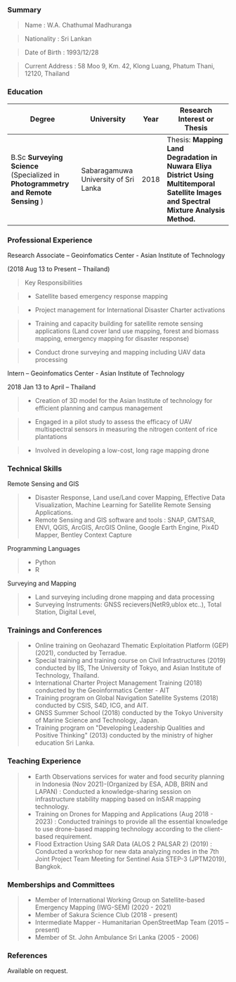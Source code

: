 ### Summary
> Name  : W.A. Chathumal Madhuranga

> Nationality : Sri Lankan

> Date of Birth : 1993/12/28 

> Current Address : 58 Moo 9, Km. 42, Klong Luang, Phatum Thani, 12120, Thailand

### Education
| Degree		   | University 	    |Year		    |                                  Research Interest or Thesis                                            |
|------------------|--------------------|---------------|---------------------------------------------------------------------------------------------------------|
| B.Sc **Surveying Science** (Specialized in **Photogrammetry and Remote Sensing** )          | Sabaragamuwa University of Sri Lanka				| 2018          |Thesis: **Mapping Land Degradation in Nuwara Eliya District Using Multitemporal Satellite Images and Spectral Mixture Analysis Method.**                   |

### Professional Experience
>

Research Associate – Geoinfomatics Center - Asian Institute of Technology

(2018 Aug 13 to Present – Thailand)

>Key Responsibilities

>- Satellite based emergency response mapping

>- Project management for International Disaster Charter activations 

>- Training and capacity building for satellite remote sensing applications (Land cover land use mapping, forest and biomass mapping, emergency mapping for disaster response)

>- Conduct drone surveying and mapping including UAV data processing

Intern – Geoinfomatics Center - Asian Institute of Technology

2018 Jan 13 to April – Thailand

>- Creation of 3D model for the Asian Institute of technology for efficient planning and campus management

>- Engaged in a pilot study to assess the efficacy of UAV multispectral sensors in measuring the nitrogen content of rice plantations

>- Involved in developing a low-cost, long rage mapping drone

### Technical Skills
Remote Sensing and GIS 
>- Disaster Response, Land use/Land cover Mapping, Effective Data Visualization, Machine Learning for Satellite Remote Sensing Applications.
>-  Remote Sensing and GIS software and tools : SNAP, GMTSAR, ENVI, QGIS, ArcGIS, ArcGIS Online, Google Earth Engine, Pix4D Mapper, Bentley Context Capture

Programming Languages
>- Python
>- R

Surveying and Mapping 
>- Land surveying including drone mapping and data processing
>- Surveying Instruments: GNSS recievers(NetR9,ublox etc..), Total Station, Digital Level, 

### Trainings and Conferences
>- Online training on Geohazard Thematic Exploitation Platform (GEP) (2021), conducted by Terradue.
>- Special training and training course on Civil Infrastructures (2019) conducted by IIS, The University of Tokyo, and Asian Institute of Technology, Thailand.
>- International Charter Project Management Training (2018) conducted by the Geoinformatics Center - AIT
>- Training program on Global Navigation Satellite Systems (2018) conducted by CSIS, S4D, ICG, and AIT.
>- GNSS Summer School (2018) conducted by the Tokyo University of Marine Science and Technology, Japan.
>- Training program on "Developing Leadership Qualities and Positive Thinking" (2013) conducted by the ministry of higher education Sri Lanka.

### Teaching Experience
>- Earth Observations services for water and food security planning in Indonesia (Nov 2021)-(Organized by ESA,   ADB, BRIN and LAPAN) 
 : Conducted a knowledge-sharing session on infrastructure stability mapping based on InSAR mapping technology.
>- Training on Drones for Mapping and Applications (Aug 2018 - 2023)
 : Conducted trainings to provide all the essential knowledge to use drone-based mapping technology according
to the client-based requirement.
>- Flood Extraction Using SAR Data (ALOS 2 PALSAR 2) (2019)
 : Conducted a workshop for new data analyzing nodes in the 7th Joint Project Team Meeting for Sentinel Asia STEP-3
(JPTM2019), Bangkok.


### Memberships and Committees
>- Member of International Working Group on Satellite-based Emergency Mapping (IWG-SEM) (2020 - 2021)
>- Member of Sakura Science Club (2018 - present)
>- Intermediate Mapper - Humanitarian OpenStreetMap Team (2015 – present)
>- Member of St. John Ambulance Sri Lanka (2005 - 2006)

### References
Available on request.


